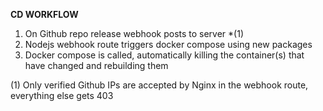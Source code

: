 **CD WORKFLOW**

1. On Github repo release webhook posts to server \*(1)
2. Nodejs webhook route triggers docker compose using new packages
3. Docker compose is called, automatically killing the container(s) that have changed and rebuilding them

(1) Only verified Github IPs are accepted by Nginx in the webhook route, everything else gets 403
